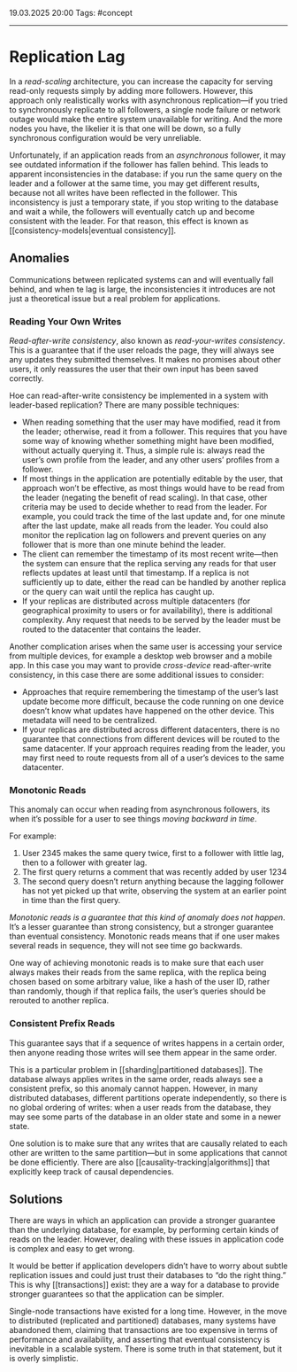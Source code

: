 19.03.2025 20:00
Tags: #concept

---
# Replication Lag

In a _read-scaling_ architecture, you can increase the capacity for serving read-only requests simply by adding more followers. However, this approach only realistically works with asynchronous replication—if you tried to synchronously replicate to all followers, a single node failure or network outage would make the entire system unavailable for writing. And the more nodes you have, the likelier it is that one will be down, so a fully synchronous configuration would be very unreliable.

Unfortunately, if an application reads from an _asynchronous_ follower, it may see outdated information if the follower has fallen behind. This leads to apparent inconsistencies in the database: if you run the same query on the leader and a follower at the same time, you may get different results, because not all writes have been reflected in the follower. This inconsistency is just a temporary state, if you stop writing to the database and wait a while, the followers will eventually catch up and become consistent with the leader. For that reason, this effect is known as [[consistency-models|eventual consistency]].
## Anomalies
Communications between replicated systems can and will eventually fall behind, and when te lag is large, the inconsistencies it introduces are not just a theoretical issue but a real problem for applications.
### Reading Your Own Writes

_Read-after-write consistency_, also known as _read-your-writes consistency_. This is a guarantee that if the user reloads the page, they will always see any updates they submitted themselves. It makes no promises about other users, it only reassures the user that their own input has been saved correctly.

Hoe can read-after-write consistency be implemented in a system with leader-based replication? There are many possible techniques:

- When reading something that the user may have modified, read it from the leader; otherwise, read it from a follower. This requires that you have some way of knowing whether something might have been modified, without actually querying it. Thus, a simple rule is: always read the user’s own profile from the leader, and any other users’ profiles from a follower.
- If most things in the application are potentially editable by the user, that approach won’t be effective, as most things would have to be read from the leader (negating the benefit of read scaling). In that case, other criteria may be used to decide whether to read from the leader. For example, you could track the time of the last update and, for one minute after the last update, make all reads from the leader. You could also monitor the replication lag on followers and prevent queries on any follower that is more than one minute behind the leader.
- The client can remember the timestamp of its most recent write—then the system can ensure that the replica serving any reads for that user reflects updates at least until that timestamp. If a replica is not sufficiently up to date, either the read can be handled by another replica or the query can wait until the replica has caught up.
- If your replicas are distributed across multiple datacenters (for geographical proximity to users or for availability), there is additional complexity. Any request that needs to be served by the leader must be routed to the datacenter that contains the leader.

Another complication arises when the same user is accessing your service from multiple devices, for example a desktop web browser and a mobile app. In this case you may want to provide _cross-device_ read-after-write consistency, in this case there are some additional issues to consider:

- Approaches that require remembering the timestamp of the user’s last update become more difficult, because the code running on one device doesn’t know what updates have happened on the other device. This metadata will need to be centralized.
- If your replicas are distributed across different datacenters, there is no guarantee that connections from different devices will be routed to the same datacenter. If your approach requires reading from the leader, you may first need to route requests from all of a user’s devices to the same datacenter.

### Monotonic Reads
This anomaly can occur when reading from asynchronous followers, its when it’s possible for a user to see things _moving backward in time_.

For example:
 1. User 2345 makes the same query twice, first to a follower with little lag, then to a follower with greater lag.
 2. The first query returns a comment that was recently added by user 1234
 3. The second query doesn’t return anything because the lagging follower has not yet picked up that write, observing the system at an earlier point in time than the first query.

_Monotonic reads is a guarantee that this kind of anomaly does not happen_. It’s a lesser guarantee than strong consistency, but a stronger guarantee than eventual consistency. Monotonic reads means that if one user makes several reads in sequence, they will not see time go backwards.

One way of achieving monotonic reads is to make sure that each user always makes their reads from the same replica, with the replica being chosen based on some arbitrary value, like a hash of the user ID, rather than randomly, though if that replica fails, the user’s queries should be rerouted to another replica.

### Consistent Prefix Reads
This guarantee says that if a sequence of writes happens in a certain order, then anyone reading those writes will see them appear in the same order.

This is a particular problem in [[sharding|partitioned databases]]. The database always applies writes in the same order, reads always see a consistent prefix, so this anomaly cannot happen. However, in many distributed databases, different partitions operate independently, so there is no global ordering of writes: when a user reads from the database, they may see some parts of the database in an older state and some in a newer state.

One solution is to make sure that any writes that are causally related to each other are written to the same partition—but in some applications that cannot be done efficiently. There are also [[causality-tracking|algorithms]] that explicitly keep track of causal dependencies.

## Solutions
There are ways in which an application can provide a stronger guarantee than the underlying database, for example, by performing certain kinds of reads on the leader. However, dealing with these issues in application code is complex and easy to get wrong.

It would be better if application developers didn’t have to worry about subtle replication issues and could just trust their databases to “do the right thing.” This is why [[transactions]] exist: they are a way for a database to provide stronger guarantees so that the application can be simpler.

Single-node transactions have existed for a long time. However, in the move to distributed (replicated and partitioned) databases, many systems have abandoned them, claiming that transactions are too expensive in terms of performance and availability, and asserting that eventual consistency is inevitable in a scalable system. There is some truth in that statement, but it is overly simplistic.